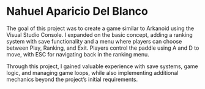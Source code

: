 # Nahuel Aparicio Del Blanco

The goal of this project was to create a game similar to Arkanoid using the Visual Studio Console. I expanded on the basic concept, 
adding a ranking system with save functionality and a menu where players can choose between Play, Ranking, and Exit. Players control 
the paddle using A and D to move, with ESC for navigating back in the ranking menu.

Through this project, I gained valuable experience with save systems, game logic, and managing game loops, while also implementing 
additional mechanics beyond the project’s initial requirements.
